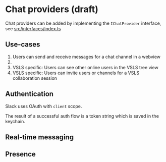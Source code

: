 # Chat providers (draft)

Chat providers can be added by implementing the `IChatProvider` interface, see [src/interfaces/index.ts](src/interfaces/index.ts)

## Use-cases

1. Users can send and receive messages for a chat channel in a webview
2.
3. VSLS specific: Users can see other online users in the VSLS tree view
4. VSLS specific: Users can invite users or channels for a VSLS collaboration session

## Authentication

Slack uses OAuth with `client` scope.

The result of a successful auth flow is a token string which is saved in the keychain.

## Real-time messaging

## Presence
